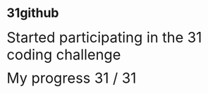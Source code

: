 # 31github

<span style="font-size: 2rem;"> Started participating in the 31 coding challenge</span>

<span style="font-size: 2rem;">My progress 31 / 31</span>
